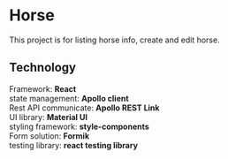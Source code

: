# Horse

This project is for listing horse info, create and edit horse.

## Technology

Framework: **React**\
state management: **Apollo client**\
Rest API communicate: **Apollo REST Link**\
UI library: **Material UI**\
styling framework: **style-components**\
Form solution: **Formik**\
testing library: **react testing library**
